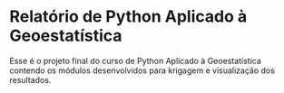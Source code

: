 # Relatório de Python Aplicado à Geoestatística

Esse é o projeto final do curso de Python Aplicado à Geoestatística contendo os módulos desenvolvidos para krigagem e visualização dos resultados.


